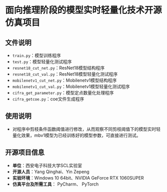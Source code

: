 # 面向推理阶段的模型实时轻量化技术开源仿真项目

## 文件说明
- `train.py`：模型训练程序
- `test.py`：模型轻量化测试程序
- `resnet18_cut_net.py`：ResNet18模型结构程序
- `resnet18_cut_val.py`：ResNet18模型轻量化测试程序
- `mobilenetv1_cut_net.py`：Mobilenetv1模型结构程序
- `mobilenetv1_cut_val.py`：Mobilenetv1模型轻量化测试程序
- `cifra_get_parameter.py`：模型定点数量化处理程序
- `cifra_getcoe.py`：coe文件生成程序

## 使用说明
- 对程序中剪枝条件函数阈值进行修改，从而观察不同剪枝阈值下的模型实时轻量化效果，mbv1模型为已经训练好的模型参数，可直接进行测试。

## 开源项目信息
- **单位**：西安电子科技大学SCL实验室
- **开源人员**：Yang Qinghai、Yin Zepeng
- **实验环境**：Windows 10 64bit、NVIDIA GeForce RTX 1060SUPER
- **仿真平台及所需工具**： PyCharm、 PyTorch


